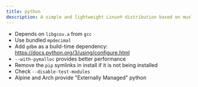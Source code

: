 ```yaml
---
title: python
description: A simple and lightweight Linux® distribution based on musl libc and toybox
---
```


- Depends on `libgcov.a` from `gcc`
- Use bundled `mpdecimal`
- Add `gdbm` as a build-time dependency: https://docs.python.org/3/using/configure.html
- `--with-pymalloc` provides better performance
- Remove the `pip` symlinks in install if it is not being installed
- Check `--disable-test-modules`
- Alpine and Arch provide "Externally Managed" python
